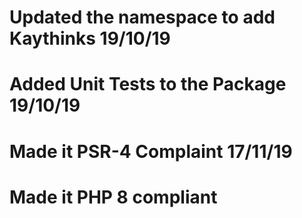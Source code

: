 # Updated the namespace to add Kaythinks 19/10/19

# Added Unit Tests to the Package 19/10/19

# Made it PSR-4 Complaint 17/11/19

# Made it PHP 8 compliant